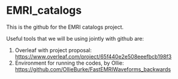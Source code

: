 # EMRI_catalogs

This is the github for the EMRI catalogs project.

Useful tools that we will be using jointly with github are:
1. Overleaf with project proposal: https://www.overleaf.com/project/65f440e2e508eeefbcb198f3
2. Environment for running the codes, by Ollie: https://github.com/OllieBurke/FastEMRIWaveforms_backwards
